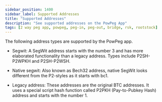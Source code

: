 ```yaml
---
sidebar_position: 1400
sidebar_label: Supported Addresses
title: "Supported Addresses"
description: "See supported addresses on the PowPeg App"
tags: [2 way peg app, powpeg, peg-in, peg-out, bridge, rsk, rootstock]
---
```


The following address types are supported by the PowPeg app.

- Segwit:
A SegWit address starts with the number 3 and has more elaborated functionality than a legacy address. Types include P2SH-P2WPKH and P2SH-P2WSH.

- Native segwit:
Also known as Bech32 address, native SegWit looks different from the P2-styles as it starts with bc1.

- Legacy address:
These addresses are the original BTC addresses. It uses a special script hash function called P2PKH (Pay-to-Pubkey Hash) address and starts with the number 1.